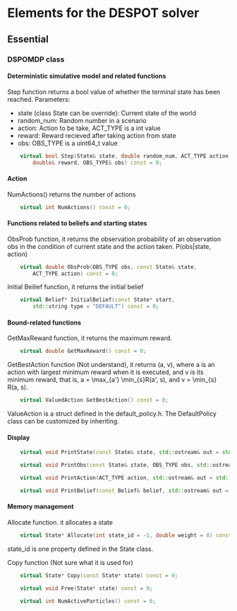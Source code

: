 # Elements for the DESPOT solver 

## Essential

### DSPOMDP class 

#### Deterministic simulative model and related functions

Step function returns a bool value of whether the terminal state has been reached.  Parameters:

* state (class State can be override): Current state of the world
* random_num: Random number in a scenario
* action: Action to be take, ACT_TYPE is a int value
* reward: Reward recieved after taking action from state
* obs: OBS_TYPE is a uint64_t value

```c++
	virtual bool Step(State& state, double random_num, ACT_TYPE action,
		double& reward, OBS_TYPE& obs) const = 0;
```

#### Action

NumActions() returns the number of actions

```c++
	virtual int NumActions() const = 0;
```

#### Functions related to beliefs and starting states

ObsProb function, it returns the observation probability of an observation obs in the condition of current state and the action taken. P(obs|state, action)

```c++
	virtual double ObsProb(OBS_TYPE obs, const State& state,
		ACT_TYPE action) const = 0;
```

Initial Beilief function, it returns the initial belief

```c++
	virtual Belief* InitialBelief(const State* start,
		std::string type = "DEFAULT") const = 0;
```

#### Bound-related functions

GetMaxReward function, it returns the maximum reward.

```c++
	virtual double GetMaxReward() const = 0;
```

GetBestAction function  (Not understand), it returns (a, v), where a is an action with largest minimum reward when it is executed, and v is its minimum reward, that is, a = \max_{a'} \min_{s}R(a', s), and v = \min_{s} R(a, s).

```c++
	virtual ValuedAction GetBestAction() const = 0;
```

ValueAction is a struct defined in the default_policy.h. The DefaultPolicy class can be customized by inheriting.



#### Display

```c++
	virtual void PrintState(const State& state, std::ostream& out = std::cout) const = 0;

```

```c++
	virtual void PrintObs(const State& state, OBS_TYPE obs, std::ostream& out = std::cout) const = 0;
```

```c++
	virtual void PrintAction(ACT_TYPE action, std::ostream& out = std::cout) const = 0;
```

```c++
	virtual void PrintBelief(const Belief& belief, std::ostream& out = std::cout) const = 0;
```

#### Memory management

Allocate function. it allocates a state

```c++
	virtual State* Allocate(int state_id = -1, double weight = 0) const = 0;
```

state_id is one property defined in the State class.

Copy function (Not sure what it is used for)

```c++
	virtual State* Copy(const State* state) const = 0;
```

```c++
	virtual void Free(State* state) const = 0;
```

```c++
	virtual int NumActiveParticles() const = 0;
```

